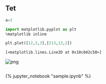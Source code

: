 
## Tet


```python
a=3
```


```python
import matplotlib.pyplot as plt
%matplotlib inline
```


```python
plt.plot([12,3,3],[213,13,2])
```




    [<matplotlib.lines.Line2D at 0x10c042c50>]




![png](/Volumes/SeagateSlim/StatCan/Website/devoll/_posts/sample_files/sample_3_1.png)



```python

```

{% jupyter_notebook "sample.ipynb" %}
